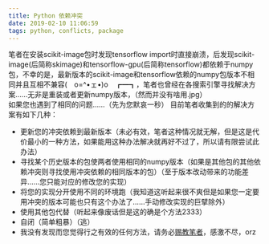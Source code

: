 ```yaml
---
title: Python 依赖冲突
date: 2019-02-10 11:06:59
tags: python, conflicts, package
---
```

笔者在安装scikit-image包时发现tensorflow import时直接崩溃，后发现scikit-image(后简称skimage)和tensorflow-gpu(后简称tensorflow)都依赖于numpy包，不幸的是，最新版本的scikit-image和tensorflow依赖的numpy包版本不相同并且互相不兼容(　o=^•ェ•)o　┏━┓，笔者也曾经在各搜索引擎寻找解决方案……无非是重装或者更新numpy版本，（然而并没有啥用.jpg）\
如果您也遇到了相同的问题……（先为您默哀一秒）
目前笔者收集到的的解决方案有如下几种：
* 更新您的冲突依赖到最新版本（未必有效，笔者这种情况就无解，但是这是代价最小的一种方法，如果能用这种办法解决就再好不过了，所以请有限尝试此办法）
* 寻找某个历史版本的包使两者使用相同的numpy版本（如果是其他包的其他依赖冲突则寻找使用冲突依赖的相同版本的包）（至于版本改动带来的功能差异……您只能对应的修改您的实现）
* 将您的实现分开使用不同的环境跑（我知道这听起来很不爽但是如果您一定要用冲突的版本可能也只有这个办法了……手动修改实现的巨擘除外）
* 使用其他包代替（听起来像废话但是这的确是个方法2333）
* 自闭（简单粗暴）（逃）
* 我没有发现而您觉得行之有效的任何方法，请务必[赐教笔者](mailto:HanyuuFurude@outlook.com)，感激不尽，orz
